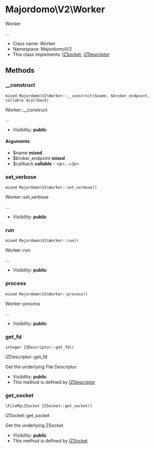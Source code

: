 Majordomo\V2\Worker
===============

Worker

...


* Class name: Worker
* Namespace: Majordomo\V2
* This class implements: [IZSocket](IZSocket.md), [IZDescriptor](IZDescriptor.md)






Methods
-------


### __construct

    mixed Majordomo\V2\Worker::__construct($name, $broker_endpoint, callable $callback)

Worker::__construct

...

* Visibility: **public**


#### Arguments
* $name **mixed**
* $broker_endpoint **mixed**
* $callback **callable** - &lt;p&gt;...&lt;/p&gt;



### set_verbose

    mixed Majordomo\V2\Worker::set_verbose()

Worker::set_verbose

...

* Visibility: **public**




### run

    mixed Majordomo\V2\Worker::run()

Worker::run

...

* Visibility: **public**




### process

    mixed Majordomo\V2\Worker::process()

Worker::process

...

* Visibility: **public**




### get_fd

    integer IZDescriptor::get_fd()

IZDescriptor::get_fd

Get the underlying File Descriptor.

* Visibility: **public**
* This method is defined by [IZDescriptor](IZDescriptor.md)




### get_socket

    \FileMq\ZSocket IZSocket::get_socket()

IZSocket::get_socket

Get the underlying ZSocket.

* Visibility: **public**
* This method is defined by [IZSocket](IZSocket.md)



